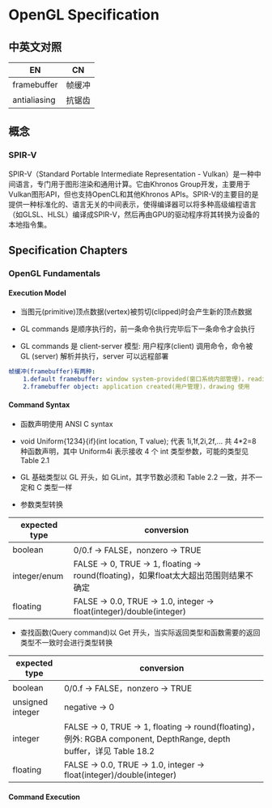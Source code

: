 
# OpenGL Specification

## 中英文对照

|EN |CN
|- |-
|framebuffer            |帧缓冲
|antialiasing           |抗锯齿

## 概念

### SPIR-V

SPIR-V（Standard Portable Intermediate Representation - Vulkan）是一种中间语言，专门用于图形渲染和通用计算。它由Khronos Group开发，主要用于Vulkan图形API，但也支持OpenCL和其他Khronos APIs。SPIR-V的主要目的是提供一种标准化的、语言无关的中间表示，使得编译器可以将多种高级编程语言（如GLSL、HLSL）编译成SPIR-V，然后再由GPU的驱动程序将其转换为设备的本地指令集。

## Specification Chapters

### OpenGL Fundamentals

#### Execution Model

* 当图元(primitive)顶点数据(vertex)被剪切(clipped)时会产生新的顶点数据

* GL commands 是顺序执行的，前一条命令执行完毕后下一条命令才会执行
* GL commands 是 client-server 模型: 用户程序(client) 调用命令，命令被 GL (server) 解析并执行，server 可以远程部署

```yml
帧缓冲(framebuffer)有两种:
    1.default framebuffer: window system-provided(窗口系统内部管理)，reading 使用
    2.framebuffer object: application created(用户管理)，drawing 使用
```

#### Command Syntax

* 函数声明使用 ANSI C syntax
* void Uniform{1234}{if}(int location, T value); 代表 1i,1f,2i,2f,... 共 4*2=8 种函数声明，其中 Uniform4i 表示接收 4 个 int 类型参数，可能的类型见 Table 2.1
* GL 基础类型以 GL 开头，如 GLint，其字节数必须和 Table 2.2 一致，并不一定和 C 类型一样

* 参数类型转换

|expected type |conversion
|- |-
|boolean        |0/0.f -> FALSE，nonzero -> TRUE
|integer/enum   |FALSE -> 0, TRUE -> 1, floating -> round(floating)，如果float太大超出范围则结果不确定
|floating       |FALSE -> 0.0, TRUE -> 1.0, integer -> float(integer)/double(integer)

* 查找函数(Query command)以 Get 开头，当实际返回类型和函数需要的返回类型不一致时会进行类型转换

|expected type |conversion
|- |-
|boolean            |0/0.f -> FALSE，nonzero -> TRUE
|unsigned integer   |negative -> 0
|integer            |FALSE -> 0, TRUE -> 1, floating -> round(floating)，例外: RGBA component, DepthRange, depth buffer，详见 Table 18.2
|floating           |FALSE -> 0.0, TRUE -> 1.0, integer -> float(integer)/double(integer)

#### Command Execution
